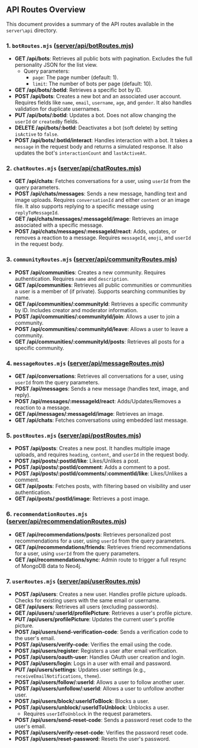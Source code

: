 ## API Routes Overview

This document provides a summary of the API routes available in the `server\api` directory.

### 1. `botRoutes.mjs` ([server/api/botRoutes.mjs](server/api/botRoutes.mjs))

*   **GET /api/bots**: Retrieves all public bots with pagination. Excludes the full personality JSON for the list view.
    *   Query parameters:
        *   `page`: The page number (default: 1).
        *   `limit`: The number of bots per page (default: 10).
*   **GET /api/bots/:botId**: Retrieves a specific bot by ID.
*   **POST /api/bots**: Creates a new bot and an associated user account. Requires fields like `name`, `email`, `username`, `age`, and `gender`. It also handles validation for duplicate usernames.
*   **PUT /api/bots/:botId**: Updates a bot. Does not allow changing the `userId` or `createdBy` fields.
*   **DELETE /api/bots/:botId**: Deactivates a bot (soft delete) by setting `isActive` to `false`.
*   **POST /api/bots/:botId/interact**: Handles interaction with a bot. It takes a `message` in the request body and returns a simulated response. It also updates the bot's `interactionCount` and `lastActiveAt`.

### 2. `chatRoutes.mjs` ([server/api/chatRoutes.mjs](server/api/chatRoutes.mjs))

*   **GET /api/chats**: Fetches conversations for a user, using `userId` from the query parameters.
*   **POST /api/chats/messages**: Sends a new message, handling text and image uploads. Requires `conversationId` and either `content` or an image file. It also supports replying to a specific message using `replyToMessageId`.
*   **GET /api/chats/messages/:messageId/image**: Retrieves an image associated with a specific message.
*   **POST /api/chats/messages/:messageId/react**: Adds, updates, or removes a reaction to a message. Requires `messageId`, `emoji`, and `userId` in the request body.

### 3. `communityRoutes.mjs` ([server/api/communityRoutes.mjs](server/api/communityRoutes.mjs))

*   **POST /api/communities**: Creates a new community. Requires authentication. Requires `name` and `description`.
*   **GET /api/communities**: Retrieves all public communities or communities a user is a member of (if private). Supports searching communities by name.
*   **GET /api/communities/:communityId**: Retrieves a specific community by ID. Includes creator and moderator information.
*   **POST /api/communities/:communityId/join**: Allows a user to join a community.
*   **POST /api/communities/:communityId/leave**: Allows a user to leave a community.
*   **GET /api/communities/:communityId/posts**: Retrieves all posts for a specific community.

### 4. `messageRoutes.mjs` ([server/api/messageRoutes.mjs](server/api/messageRoutes.mjs))

*   **GET /api/conversations**: Retrieves all conversations for a user, using `userId` from the query parameters.
*   **POST /api/messages**: Sends a new message (handles text, image, and reply).
*   **POST /api/messages/:messageId/react**: Adds/Updates/Removes a reaction to a message.
*   **GET /api/messages/:messageId/image**: Retrieves an image.
*   **GET /api/chats**:  Fetches conversations using embedded last message.

### 5. `postRoutes.mjs` ([server/api/postRoutes.mjs](server/api/postRoutes.mjs))

*   **POST /api/posts**: Creates a new post.  It handles multiple image uploads, and requires `heading`, `content`, and `userId` in the request body.
*   **POST /api/posts/:postId/like**: Likes/Unlikes a post.
*   **POST /api/posts/:postId/comment**: Adds a comment to a post.
*   **POST /api/posts/:postId/comments/:commentId/like**: Likes/Unlikes a comment.
*   **GET /api/posts**: Fetches posts, with filtering based on visibility and user authentication.
*   **GET /api/posts/:postId/image**: Retrieves a post image.

### 6. `recommendationRoutes.mjs` ([server/api/recommendationRoutes.mjs](server/api/recommendationRoutes.mjs))

*   **GET /api/recommendations/posts**: Retrieves personalized post recommendations for a user, using `userId` from the query parameters.
*   **GET /api/recommendations/friends**: Retrieves friend recommendations for a user, using `userId` from the query parameters.
*   **GET /api/recommendations/sync**: Admin route to trigger a full resync of MongoDB data to Neo4j.

### 7. `userRoutes.mjs` ([server/api/userRoutes.mjs](server/api/userRoutes.mjs))

*   **POST /api/users**: Creates a new user. Handles profile picture uploads. Checks for existing users with the same email or username.
*   **GET /api/users**: Retrieves all users (excluding passwords).
*   **GET /api/users/:userId/profilePicture**: Retrieves a user's profile picture.
*   **PUT /api/users/profilePicture**: Updates the current user's profile picture.
*   **POST /api/users/send-verification-code**: Sends a verification code to the user's email.
*   **POST /api/users/verify-code**: Verifies the email using the code.
*   **POST /api/users/register**: Registers a user after email verification.
*   **POST /api/users/oauth-user**: Handles OAuth user creation and login.
*   **POST /api/users/login**: Logs in a user with email and password.
*   **PUT /api/users/settings**: Updates user settings (e.g., `receiveEmailNotifications`, `theme`).
*   **POST /api/users/follow/:userId**: Allows a user to follow another user.
*   **POST /api/users/unfollow/:userId**: Allows a user to unfollow another user.
*   **POST /api/users/block/:userIdToBlock**: Blocks a user.
*   **POST /api/users/unblock/:userIdToUnblock**: Unblocks a user.
    *   Requires `userIdToUnblock` in the request parameters.
*   **POST /api/users/send-reset-code**: Sends a password reset code to the user's email.
*   **POST /api/users/verify-reset-code**: Verifies the password reset code.
*   **POST /api/users/reset-password**: Resets the user's password.